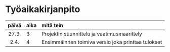# Työaikakirjanpito

| päivä | aika | mitä tein  |
| :----:|:-----| :-----|
| 27.3. | 3    | Projektin suunnittelu ja vaatimusmaarittely |
| 2.4.  | 4    | Ensimmäinnen toimiva versio joka printtaa tulokset|
